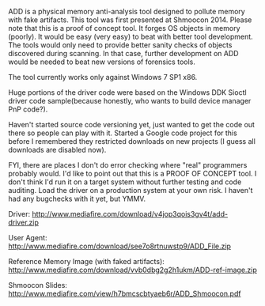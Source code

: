ADD is a physical memory anti-analysis tool designed to pollute memory with fake artifacts.  This tool was first presented at Shmoocon 2014.  Please note that this is a proof of concept tool.  It forges OS objects in memory (poorly).  It would be easy (very easy) to beat with better tool development.  The tools would only need to provide better sanity checks of objects discovered during scanning.  In that case, further development on ADD would be needed to beat new versions of forensics tools.

The tool currently works only against Windows 7 SP1 x86.

Huge portions of the driver code were based on the Windows DDK Sioctl driver code sample(because honestly, who wants to build device manager PnP code?).

Haven't started source code versioning yet, just wanted to get the code out there so people can play with it.  Started a Google code project for this before I remembered they restricted downloads on new projects (I guess all downloads are disabled now).

FYI, there are places I don't do error checking where "real" programmers probably would.  I'd like to point out that this is a PROOF OF CONCEPT tool.  I don't think I'd run it on a target system without further testing and code auditing.  Load the driver on a production system at your own risk.  I haven't had any bugchecks with it yet, but YMMV.

Driver:
http://www.mediafire.com/download/v4jop3qois3gv4t/add-driver.zip

User Agent:
http://www.mediafire.com/download/see7o8rtnuwstp9/ADD_File.zip

Reference Memory Image (with faked artifacts):
http://www.mediafire.com/download/vvb0dbg2g2h1ukm/ADD-ref-image.zip

Shmoocon Slides:
http://www.mediafire.com/view/h7bmcscbtyaeb6r/ADD_Shmoocon.pdf

